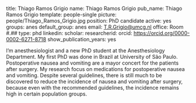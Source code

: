 title: Thiago Ramos Grigio
name: Thiago Ramos Grigio
pub_name: Thiago Ramos Grigio
template: people-single
picture: people/Thiago_Ramos_Grigio.jpg
position: PhD candidate
active: yes
groups: anes
default_group: anes
email: T.R.Grigio@umcg.nl
office: Room #.##
type: phd
linkedin: 
scholar: 
researcherid: 
orcid: https://orcid.org/0000-0002-6271-8718
show_publication_years: yes

I’m anesthesiologist and a new PhD student at the Anesthesiology Department. My first PhD was done in Brazil at University of São Paulo. Postoperative nausea and vomiting are a mayor concert for the patients after surgery. My research focus on medications for postoperative nausea and vomiting. Despite several guidelines, there is still much to be discovered to reduce the incidence of nausea and vomiting after surgery, because even with the recommended guidelines, the incidence remains high in certain population groups.










